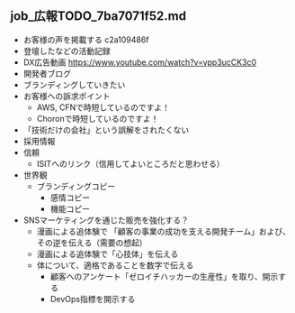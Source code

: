 job_広報TODO_7ba7071f52.md
---

- お客様の声を掲載する c2a109486f
- 登壇したなどの活動記録
- DX広告動画 https://www.youtube.com/watch?v=vpp3ucCK3c0
- 開発者ブログ
- ブランディングしていきたい
- お客様への訴求ポイント
  - AWS, CFNで時短しているのですよ！
  - Choronで時短しているのですよ！
- 「技術だけの会社」という誤解をされたくない
- 採用情報
- 信頼
  - ISITへのリンク（信用してよいところだと思わせる）
- 世界観
  - ブランディングコピー
    - 感情コピー
    - 機能コピー
- SNSマーケティングを通じた販売を強化する？
  - 漫画による追体験で 「顧客の事業の成功を支える開発チーム」および、その逆を伝える（需要の想起）
  - 漫画による追体験で「心技体」を伝える
  - 体について、適格であることを数字で伝える
    - 顧客へのアンケート「ゼロイチハッカーの生産性」を取り、開示する
    - DevOps指標を開示する

